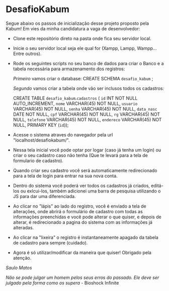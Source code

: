 # DesafioKabum

Segue abaixo os passos de inicialização desse projeto proposto pela Kabum! Em vies da minha candidatura a vaga de desenvolvedor:

- Clone este repositório direto na pasta onde fica seu servidor local.
- Inicie o seu servidor local seja ele qual for (Xampp, Lampp, Wampp... Entre outros).
- Rode os seguintes scripts no seu banco de dados para criar o Banco e a tabela necessária para armazenamento dos registros:

    *Primeiro* vamos criar o database: CREATE SCHEMA `desafio_kabum` ;

    *Segundo* vamos criar a tabela onde vão ser inclusos todos os cadastros: 

    CREATE TABLE `desafio_kabum`.`cadastros` (
        `id` INT NOT NULL AUTO_INCREMENT,
        `nome` VARCHAR(45) NOT NULL,
        `usuario` VARCHAR(45) NOT NULL,
        `senha` VARCHAR(45) NOT NULL,
        `data_nasc` DATE NOT NULL,
        `cpf` VARCHAR(45) NOT NULL,
        `rg` VARCHAR(45) NOT NULL,
        `telefone` VARCHAR(45) NOT NULL,
        `endereco` VARCHAR(45) NOT NULL,
        PRIMARY KEY (`id`));

- Acesse o sistema atraves do navegador pela url "localhost/desafiokabum/".
- Nessa tela inicial você pode optar por logar (caso já tenha um login) ou criar o seu cadastro caso não tenha (Que te levará para a tela de formulario de cadastro).
- Quando criar seu cadastro você será automaticamente redirecionado para a tela de login para entrar na sua nova conta.
- Dentro do sistema você poderá ver todos os cadastros já criados, editá-los ou exlcui-los, também adicionei uma barra de pesquisa utilizando o JS para dar uma diferenciada.
- Ao clicar no "lápis" ao lado do registro, você é enviado a tela de alterações, onde abrirá o formulário de cadastro com todas as informações preenchidas e você pode alterar o que quiser, e depois de alterar, é redirecionado a pagina do sistema com as informações já alteradas.
- Ao clicar na "lixeira" o registro é instantaneamente apagado da tabela de cadastro para sempre (cuidado).
- Agora é só utilizar/modificar da maneira que quiser! Obrigado pela atenção.

*Saulo Matos* 

*Não se pode julgar um homem pelos seus erros do passado. Ele deve ser julgado pela forma como os supera* - Bioshock Infinite